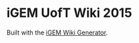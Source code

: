 # iGEM UofT Wiki 2015

Built with the [iGEM Wiki Generator](https://github.com/igemuoftATG/generator-igemwiki).
